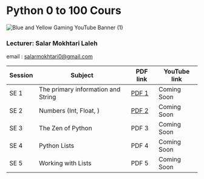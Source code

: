 # Python 0 to 100 Cours

  
![Blue and Yellow Gaming YouTube Banner (1)](https://user-images.githubusercontent.com/75142232/223542046-c12bdbb9-ef1b-4842-b377-8e1035879d8a.png)
  
### Lecturer: Salar Mokhtari Laleh
email : salarmokhtari0@gmail.com



| Session | Subject | PDF link | YouTube link |
| --- | --- | --- | --- |
| SE 1 | The primary information and String |  [PDF 1](https://github.com/Salar-Code-2023/Python/blob/main/01_SE01_Python.pdf) | Coming Soon |
| SE 2  | Numbers (Int, Float, ) | [PDF 2](https://github.com/Salar-Code-2023/Python/blob/main/02_SE02_Python.pdf)| Coming Soon |
| SE 3  | The Zen of Python |  PDF 3 | Coming Soon |
| SE 4  | Python Lists |  PDF 4 | Coming Soon |
| SE 5  | Working with Lists |  PDF 5 | Coming Soon |
